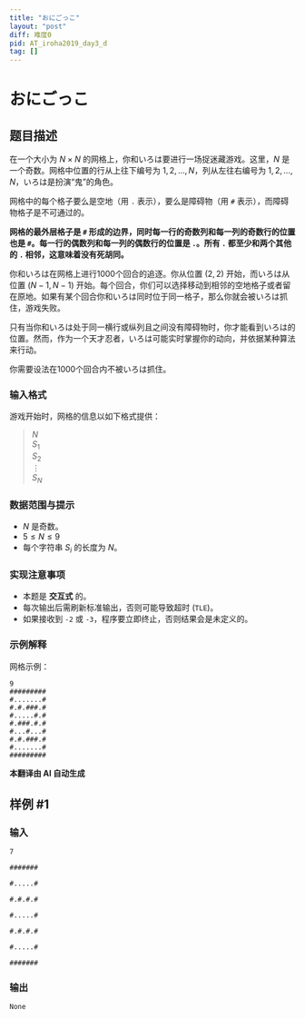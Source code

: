 ```yaml
---
title: "おにごっこ"
layout: "post"
diff: 难度0
pid: AT_iroha2019_day3_d
tag: []
---
```


# おにごっこ

## 题目描述

在一个大小为 $N \times N$ 的网格上，你和いろは要进行一场捉迷藏游戏。这里，$N$ 是一个奇数。网格中位置的行从上往下编号为 $1, 2, \dots, N$，列从左往右编号为 $1, 2, \dots, N$，いろは是扮演“鬼”的角色。

网格中的每个格子要么是空地（用 `.` 表示），要么是障碍物（用 `#` 表示），而障碍物格子是不可通过的。

**网格的最外层格子是 `#` 形成的边界，同时每一行的奇数列和每一列的奇数行的位置也是 `#`。每一行的偶数列和每一列的偶数行的位置是 `.`。所有 `.` 都至少和两个其他的 `.` 相邻，这意味着没有死胡同。**

你和いろは在网格上进行1000个回合的追逐。你从位置 $(2, 2)$ 开始，而いろは从位置 $(N-1, N-1)$ 开始。每个回合，你们可以选择移动到相邻的空地格子或者留在原地。如果有某个回合你和いろは同时位于同一格子，那么你就会被いろは抓住，游戏失败。

只有当你和いろは处于同一横行或纵列且之间没有障碍物时，你才能看到いろは的位置。然而，作为一个天才忍者，いろは可能实时掌握你的动向，并依据某种算法来行动。

你需要设法在1000个回合内不被いろは抓住。

### 输入格式

游戏开始时，网格的信息以如下格式提供：

> $N$  
> $S_1$  
> $S_2$  
> $\vdots$  
> $S_N$

### 数据范围与提示

- $N$ 是奇数。
- $5 \leq N \leq 9$
- 每个字符串 $S_i$ 的长度为 $N$。

### 实现注意事项

- 本题是 **交互式** 的。
- 每次输出后需刷新标准输出，否则可能导致超时 (`TLE`)。
- 如果接收到 `-2` 或 `-3`，程序要立即终止，否则结果会是未定义的。

### 示例解释

网格示例：
```
9
#########
#.......#
#.#.###.#
#.....#.#
#.###.#.#
#...#...#
#.#.###.#
#.......#
#########
```

 **本翻译由 AI 自动生成**

## 样例 #1

### 输入

```
7
#######
#.....#
#.#.#.#
#.....#
#.#.#.#
#.....#
#######
```

### 输出

```
None
```

